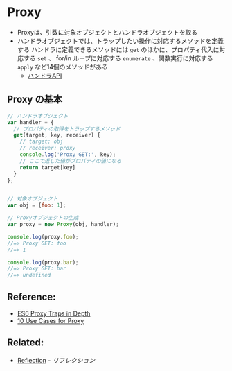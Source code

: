 # Proxy
- Proxyは、引数に対象オブジェクトとハンドラオブジェクトを取る
- ハンドラオブジェクトでは、トラップしたい操作に対応するメソッドを定義する
  ハンドラに定義できるメソッドには `get` のほかに、プロパティ代入に対応する `set` 、 for/in ループに対応する `enumerate` 、関数実行に対応する `apply` など14個のメソッドがある
  - [ハンドラAPI](https://developer.mozilla.org/ja/docs/Web/JavaScript/Reference/Global_Objects/Proxy)

## Proxy の基本

```js
// ハンドラオブジェクト
var handler = {
  // プロパティの取得をトラップするメソッド
  get(target, key, receiver) {
    // target: obj
    // receiver: proxy
    console.log('Proxy GET:', key);
    // ここで返した値がプロパティの値になる
    return target[key]
  }
};


// 対象オブジェクト
var obj = {foo: 1};

// Proxyオブジェクトの生成
var proxy = new Proxy(obj, handler);

console.log(proxy.foo);
//=> Proxy GET: foo
//=> 1

console.log(proxy.bar);
//=> Proxy GET: bar
//=> undefined
```

## Reference:
- [ES6 Proxy Traps in Depth](https://ponyfoo.com/articles/es6-proxy-traps-in-depth)
- [10 Use Cases for Proxy](http://dealwithjs.io/es6-features-10-use-cases-for-proxy/)

## Related:
- [Reflection](Reflection.md) - _リフレクション_

